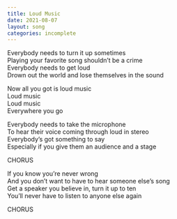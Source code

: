 ```yaml
---
title: Loud Music
date: 2021-08-07
layout: song
categories: incomplete
---
```

Everybody needs to turn it up sometimes   
Playing your favorite song shouldn’t be a crime  
Everybody needs to get loud  
Drown out the world and lose themselves in the sound  

<div class="chorus">
  Now all you got is loud music<br/>
  Loud music<br/>
  Loud music<br/>
  Everywhere you go
</div>

Everybody needs to take the microphone  
To hear their voice coming through loud in stereo  
Everybody’s got something to say  
Especially if you give them an audience and a stage  

<div class="chorus">CHORUS</div>

If you know you’re never wrong  
And you don’t want to have to hear someone else’s song  
Get a speaker you believe in, turn it up to ten  
You’ll never have to listen to anyone else again  

<div class="chorus">CHORUS</div>
